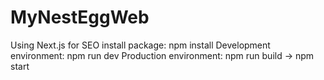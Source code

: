 # MyNestEggWeb

Using Next.js for SEO 
install package: npm install
Development environment: npm run dev 
Production environment: npm run build -> npm start 
